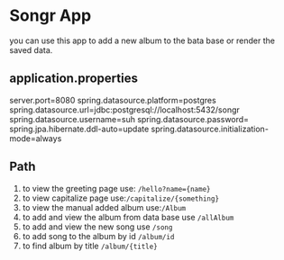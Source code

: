 # Songr App

you can use this app to add a new album to the bata base or render the saved data.

## application.properties

server.port=8080
spring.datasource.platform=postgres
spring.datasource.url=jdbc:postgresql://localhost:5432/songr
spring.datasource.username=suh
spring.datasource.password=
spring.jpa.hibernate.ddl-auto=update
spring.datasource.initialization-mode=always

## Path

1. to view the greeting page use: ```/hello?name={name}```
2. to view capitalize page use:```/capitalize/{something}```
3. to view the manual added album use:```/Album```
4. to add and view the album from data base use ```/allAlbum```
5. to add and view the new song use ```/song```
6. to add song to the album by id ```/album/id```
7. to find album by title ```/album/{title}```